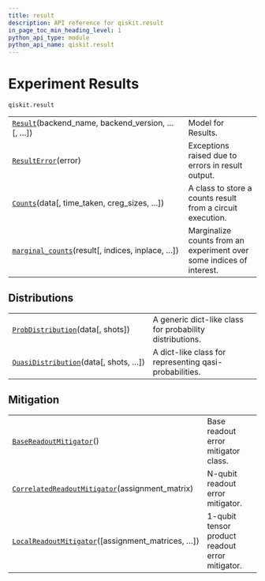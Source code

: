 ```yaml
---
title: result
description: API reference for qiskit.result
in_page_toc_min_heading_level: 1
python_api_type: module
python_api_name: qiskit.result
---
```


<span id="module-qiskit.result" />

<span id="qiskit-result" />

# Experiment Results

<span id="module-qiskit.result" />

`qiskit.result`

|                                                                                                                    |                                                                      |
| ------------------------------------------------------------------------------------------------------------------ | -------------------------------------------------------------------- |
| [`Result`](qiskit.result.Result "qiskit.result.Result")(backend\_name, backend\_version, …\[, …])                  | Model for Results.                                                   |
| [`ResultError`](qiskit.result.ResultError "qiskit.result.ResultError")(error)                                      | Exceptions raised due to errors in result output.                    |
| [`Counts`](qiskit.result.Counts "qiskit.result.Counts")(data\[, time\_taken, creg\_sizes, …])                      | A class to store a counts result from a circuit execution.           |
| [`marginal_counts`](qiskit.result.marginal_counts "qiskit.result.marginal_counts")(result\[, indices, inplace, …]) | Marginalize counts from an experiment over some indices of interest. |

## Distributions

|                                                                                                             |                                                          |
| ----------------------------------------------------------------------------------------------------------- | -------------------------------------------------------- |
| [`ProbDistribution`](qiskit.result.ProbDistribution "qiskit.result.ProbDistribution")(data\[, shots])       | A generic dict-like class for probability distributions. |
| [`QuasiDistribution`](qiskit.result.QuasiDistribution "qiskit.result.QuasiDistribution")(data\[, shots, …]) | A dict-like class for representing qasi-probabilities.   |

## Mitigation

|                                                                                                                                         |                                                 |
| --------------------------------------------------------------------------------------------------------------------------------------- | ----------------------------------------------- |
| [`BaseReadoutMitigator`](qiskit.result.BaseReadoutMitigator "qiskit.result.BaseReadoutMitigator")()                                     | Base readout error mitigator class.             |
| [`CorrelatedReadoutMitigator`](qiskit.result.CorrelatedReadoutMitigator "qiskit.result.CorrelatedReadoutMitigator")(assignment\_matrix) | N-qubit readout error mitigator.                |
| [`LocalReadoutMitigator`](qiskit.result.LocalReadoutMitigator "qiskit.result.LocalReadoutMitigator")(\[assignment\_matrices, …])        | 1-qubit tensor product readout error mitigator. |

